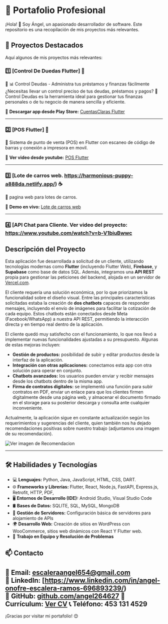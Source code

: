 # 💼 Portafolio Profesional

¡Hola! 👋 Soy Ángel, un apasionado desarrollador de software. Este repositorio es una recopilación de mis proyectos más relevantes.


## 📂 Proyectos Destacados





Aquí algunos de mis proyectos más relevantes:




### 1️⃣ [Control De Duedas Flutter] 🛒
📌 📊 Control Deudas - Administra tus préstamos y finanzas fácilmente
¿Necesitas llevar un control preciso de tus deudas, préstamos y pagos?
📲 Control Deudas es la herramienta ideal para gestionar tus finanzas personales o de tu negocio de manera sencilla y eficiente.

🔗 **Descargar app desde Play Store:** [CuentasClaras Flutter](https://play.google.com/store/apps/details?id=com.escaleraramos.cuentasclaras1)  



---

### 2️⃣ [POS Flutter] 🛒
📌 Sistema de punto de venta (POS) en Flutter con escaneo de código de barras y conexión a impresora en movil.

🔗 **Ver video desde youtube:** [POS Flutter](https://youtu.be/CjHLZqW6weg?si=oUV0PxEFj4ArKCf2)  


---

### 3️⃣ [Lote de carros web. https://harmonious-puppy-a888da.netlify.app/) ☕
📌 pagina web para lotes de carros.

🔗 **Demo en vivo:** [Lote de carros web](https://harmonious-puppy-a888da.netlify.app/)  

---

### 4️⃣ [API Chat para Cliente. Ver video del proyecto: https://www.youtube.com/watch?v=b-V1biuBwwc 


## Descripción del Proyecto

Esta aplicación fue desarrollada a solicitud de un cliente, utilizando tecnologías modernas como **Flutter** (incluyendo Flutter Web), **Firebase**, y **Supabase** como base de datos SQL. Además, integramos una **API REST** propia para gestionar las peticiones del backend, alojada en un servidor de [Vercel.com](https://vercel.com/).

El cliente requería una solución económica, por lo que priorizamos la funcionalidad sobre el diseño visual. Entre las principales características solicitadas estaba la creación de **dos chatbots** capaces de responder mensajes, incluyendo el envío de imágenes para facilitar la cotización de cada equipo. Estos chatbots están conectados desde Meta (Facebook/WhatsApp) a nuestra API REST, permitiendo la interacción directa y en tiempo real dentro de la aplicación.

El cliente quedó muy satisfecho con el funcionamiento, lo que nos llevó a implementar nuevas funcionalidades ajustadas a su presupuesto. Algunas de estas mejoras incluyen:

- **Gestión de productos:** posibilidad de subir y editar productos desde la interfaz de la aplicación.
- **Integración con otras aplicaciones:** conectamos esta app con otra solución para operar en conjunto.
- **Chatbots avanzados:** los usuarios pueden enviar y recibir mensajes desde los chatbots dentro de la misma app.
- **Firma de contratos digitales:** se implementó una función para subir contratos en PDF, enviar un enlace para que los clientes firmen digitalmente desde una página web, y almacenar el documento firmado en el storage para su posterior descarga y consulta ante cualquier inconveniente.

Actualmente, la aplicación sigue en constante actualización según los requerimientos y sugerencias del cliente, quien también nos ha dejado recomendaciones positivas sobre nuestro trabajo (adjuntamos una imagen de su recomendación).

![Ver imagen de Recomendacion](https://github.com/user-attachments/assets/bec103c0-e291-42c0-bb92-48424eebaf23)


---



## 🛠️ Habilidades y Tecnologías
- 💻 **Lenguajes:** Python, Java, JavaScript, HTML, CSS, DART.
- 🌐 **Frameworks y Librerías:** Flutter, React, Node.js, FastAPI, Express.js, Retrofit, HTTP, PDF, 
- 🖥️ **Entornos de Desarrollo (IDE):** Android Studio, Visual Studio Code 
- 🛢️ **Bases de Datos:** SQLITE, SQL, MySQL, MongoDB
- 🔧 **Gestión de Servidores:** Configuración básica de servidores para alojamiento de APIs
- 🌍 **Desarrollo Web:** Creación de sitios en WordPress con WooCommerce, sitios web dinámicos con React Y Flutter web.
- 🤝 **Trabajo en Equipo y Resolución de Problemas**





## 📫 Contacto
📩 **Email:** escaleraangel654@gmail.com  
🔗 **LinkedIn:** [https://www.linkedin.com/in/angel-onofre-escalera-ramos-696893239/)  
🐙 **GitHub:** [github.com/angel264627](https://github.com/angel264627)
📄 **Currículum:** [Ver CV](https://www.canva.com/design/DAFn63jTtvc/D3kiaoB1B1pX_XqetdhhSQ/view?utm_content=DAFn63jTtvc&utm_campaign=designshare&utm_medium=link&utm_source=editor) 
📞 **Teléfono:** 453 131 4529
---
¡Gracias por visitar mi portafolio! 😊


